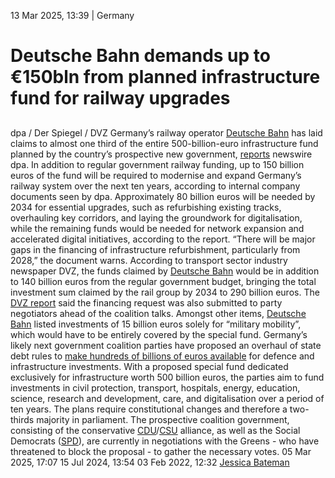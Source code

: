 13 Mar 2025, 13:39
| 
Germany
# Deutsche Bahn demands up to €150bln from planned infrastructure fund for railway upgrades
## 
dpa / Der Spiegel / DVZ
Germany’s railway operator [Deutsche Bahn](https://www.cleanenergywire.org/experts/deutsche-bahn) has laid claims to almost one third of the entire 500-billion-euro infrastructure fund planned by the country’s prospective new government, [reports](https://www.spiegel.de/wirtschaft/deutsche-bahn-bedarf-von-150-milliarden-euro-fuer-infrastruktur-bis-2034-a-164b002f-62cd-4a48-8fab-ef485bf8f0f1) newswire dpa. In addition to regular government railway funding, up to 150 billion euros of the fund will be required to modernise and expand Germany’s railway system over the next ten years, according to internal company documents seen by dpa.
Approximately 80 billion euros will be needed by 2034 for essential upgrades, such as refurbishing existing tracks, overhauling key corridors, and laying the groundwork for digitalisation, while the remaining funds would be needed for network expansion and accelerated digital initiatives, according to the report. “There will be major gaps in the financing of infrastructure refurbishment, particularly from 2028,” the document warns.
According to transport sector industry newspaper DVZ, the funds claimed by [Deutsche Bahn](https://www.cleanenergywire.org/experts/deutsche-bahn) would be in addition to 140 billion euros from the regular government budget, bringing the total investment sum claimed by the rail group by 2034 to 290 billion euros. The [DVZ report](https://www.dvz.de/unternehmen/schiene/detail/news/bahn-beanspricht-mehr-als-ein-drittel-des-sondervermoegens.html) said the financing request was also submitted to party negotiators ahead of the coalition talks. Amongst other items, [Deutsche Bahn](https://www.cleanenergywire.org/experts/deutsche-bahn) listed investments of 15 billion euros solely for “military mobility”, which would have to be entirely covered by the special fund.
Germany’s likely next government coalition parties have proposed an overhaul of state debt rules to [make hundreds of billions of euros available](https://www.cleanenergywire.org/news/likely-next-german-govt-parties-agree-debt-rules-bypass-defence-and-infrastructure-climate-focus-unclear) for defence and infrastructure investments. With a proposed special fund dedicated exclusively for infrastructure worth 500 billion euros, the parties aim to fund investments in civil protection, transport, hospitals, energy, education, science, research and development, care, and digitalisation over a period of ten years.
The plans require constitutional changes and therefore a two-thirds majority in parliament. The prospective coalition government, consisting of the conservative [CDU](https://www.cleanenergywire.org/experts/cdu-christian-democratic-union)/[CSU](https://www.cleanenergywire.org/experts/csu-christian-social-union) alliance, as well as the Social Democrats ([SPD](https://www.cleanenergywire.org/experts/spd-social-democratic-party)), are currently in negotiations with the Greens - who have threatened to block the proposal - to gather the necessary votes.
05 Mar 2025, 17:07
15 Jul 2024, 13:54
03 Feb 2022, 12:32
[Jessica Bateman](https://www.cleanenergywire.org/about-us-clew-team)
